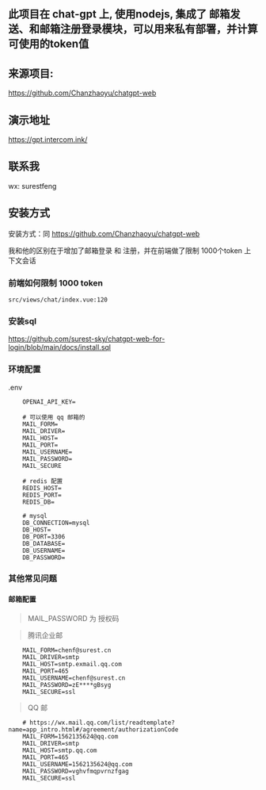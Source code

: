 ## 此项目在 chat-gpt 上, 使用nodejs, 集成了 邮箱发送、和邮箱注册登录模块，可以用来私有部署，并计算可使用的token值

## 来源项目:

https://github.com/Chanzhaoyu/chatgpt-web

## 演示地址

https://gpt.intercom.ink/

## 联系我

wx: surestfeng

## 安装方式

安装方式：同 https://github.com/Chanzhaoyu/chatgpt-web

我和他的区别在于增加了邮箱登录 和 注册，并在前端做了限制 1000个token 上下文会话

### 前端如何限制 1000 token

	src/views/chat/index.vue:120

### 安装sql 

https://github.com/surest-sky/chatgpt-web-for-login/blob/main/docs/install.sql

### 环境配置

.env

		OPENAI_API_KEY=
		
		# 可以使用 qq 邮箱的
		MAIL_FORM=
		MAIL_DRIVER=
		MAIL_HOST=
		MAIL_PORT=
		MAIL_USERNAME=
		MAIL_PASSWORD=
		MAIL_SECURE
		
		# redis 配置
		REDIS_HOST=
		REDIS_PORT=
		REDIS_DB=
		
		# mysql
		DB_CONNECTION=mysql
		DB_HOST=
		DB_PORT=3306
		DB_DATABASE=
		DB_USERNAME=
		DB_PASSWORD=

### 其他常见问题

#### 邮箱配置 

> MAIL_PASSWORD 为 授权码

>  腾讯企业邮

		MAIL_FORM=chenf@surest.cn
		MAIL_DRIVER=smtp
		MAIL_HOST=smtp.exmail.qq.com
		MAIL_PORT=465
		MAIL_USERNAME=chenf@surest.cn
		MAIL_PASSWORD=zE****gBsyg
		MAIL_SECURE=ssl
		
> QQ 邮

		# https://wx.mail.qq.com/list/readtemplate?name=app_intro.html#/agreement/authorizationCode
		MAIL_FORM=1562135624@qq.com
		MAIL_DRIVER=smtp
		MAIL_HOST=smtp.qq.com
		MAIL_PORT=465
		MAIL_USERNAME=1562135624@qq.com
		MAIL_PASSWORD=vghvfmqpvrnzfgag
		MAIL_SECURE=ssl

